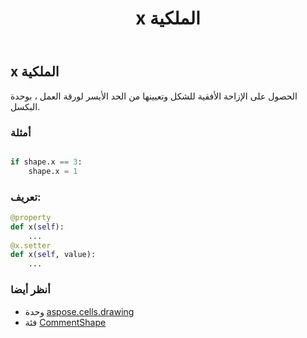 ﻿---
title: x الملكية
second_title: Aspose.Cells for Python via .NET API المراجع
description:
type: docs
weight: 1230
url: /ar/python-net/aspose.cells.drawing/commentshape/x/
is_root: false
---
##  x الملكية

الحصول على الإزاحة الأفقية للشكل وتعيينها من الحد الأيسر لورقة العمل ، بوحدة البكسل.

###  أمثلة

```python

if shape.x == 3:
    shape.x = 1

```
###  تعريف:
```python
@property
def x(self):
    ...
@x.setter
def x(self, value):
    ...
```

###  أنظر أيضا
* وحدة [aspose.cells.drawing](../../)
* فئة [CommentShape](/cells/ar/python-net/aspose.cells.drawing/commentshape)
